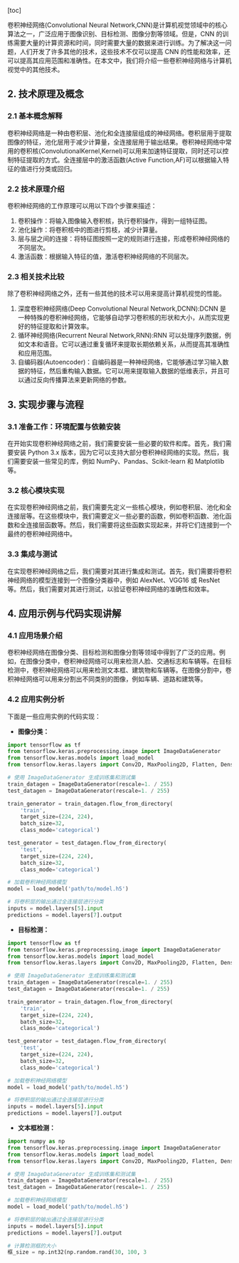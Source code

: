 
[toc]                    
                
                
卷积神经网络(Convolutional Neural Network,CNN)是计算机视觉领域中的核心算法之一，广泛应用于图像识别、目标检测、图像分割等领域。但是，CNN 的训练需要大量的计算资源和时间，同时需要大量的数据来进行训练。为了解决这一问题，人们开发了许多其他的技术，这些技术不仅可以提高 CNN 的性能和效率，还可以提高其应用范围和准确性。在本文中，我们将介绍一些卷积神经网络与计算机视觉中的其他技术。

## 2. 技术原理及概念

### 2.1 基本概念解释

卷积神经网络是一种由卷积层、池化和全连接层组成的神经网络。卷积层用于提取图像的特征，池化层用于减少计算量，全连接层用于输出结果。卷积神经网络中常用的卷积核(ConvolutionalKernel,Kernel)可以用来加速特征提取，同时还可以控制特征提取的方式。全连接层中的激活函数(Active Function,AF)可以根据输入特征的值进行分类或回归。

### 2.2 技术原理介绍

卷积神经网络的工作原理可以用以下四个步骤来描述：

1. 卷积操作：将输入图像输入卷积核，执行卷积操作，得到一组特征图。
2. 池化操作：将卷积核中的图进行剪枝，减少计算量。
3. 层与层之间的连接：将特征图按照一定的规则进行连接，形成卷积神经网络的不同层次。
4. 激活函数：根据输入特征的值，激活卷积神经网络的不同层次。

### 2.3 相关技术比较

除了卷积神经网络之外，还有一些其他的技术可以用来提高计算机视觉的性能。

1. 深度卷积神经网络(Deep Convolutional Neural Network,DCNN):DCNN 是一种特殊的卷积神经网络，它能够自动学习卷积核的形状和大小，从而实现更好的特征提取和计算效率。
2. 循环神经网络(Recurrent Neural Network,RNN):RNN 可以处理序列数据，例如文本和语音。它可以通过重复循环来提取长期依赖关系，从而提高其准确性和应用范围。
3. 自编码器(Autoencoder)：自编码器是一种神经网络，它能够通过学习输入数据的特征，然后重构输入数据。它可以用来提取输入数据的低维表示，并且可以通过反向传播算法来更新网络的参数。

## 3. 实现步骤与流程

### 3.1 准备工作：环境配置与依赖安装

在开始实现卷积神经网络之前，我们需要安装一些必要的软件和库。首先，我们需要安装 Python 3.x 版本，因为它可以支持大部分卷积神经网络的实现。然后，我们需要安装一些常见的库，例如 NumPy、Pandas、Scikit-learn 和 Matplotlib 等。

### 3.2 核心模块实现

在实现卷积神经网络之前，我们需要先定义一些核心模块，例如卷积层、池化和全连接层等。在这些模块中，我们需要定义一些必要的函数，例如卷积函数、池化函数和全连接层函数等。然后，我们需要将这些函数实现起来，并将它们连接到一个最终的卷积神经网络中。

### 3.3 集成与测试

在实现卷积神经网络之后，我们需要对其进行集成和测试。首先，我们需要将卷积神经网络的模型连接到一个图像分类器中，例如 AlexNet、VGG16 或 ResNet 等。然后，我们需要对其进行测试，以验证卷积神经网络的准确性和效率。

## 4. 应用示例与代码实现讲解

### 4.1 应用场景介绍

卷积神经网络在图像分类、目标检测和图像分割等领域中得到了广泛的应用。例如，在图像分类中，卷积神经网络可以用来检测人脸、交通标志和车辆等。在目标检测中，卷积神经网络可以用来检测文本框、建筑物和车辆等。在图像分割中，卷积神经网络可以用来分割出不同类别的图像，例如车辆、道路和建筑等。

### 4.2 应用实例分析

下面是一些应用实例的代码实现：

- **图像分类：**
```python
import tensorflow as tf
from tensorflow.keras.preprocessing.image import ImageDataGenerator
from tensorflow.keras.models import load_model
from tensorflow.keras.layers import Conv2D, MaxPooling2D, Flatten, Dense

# 使用 ImageDataGenerator 生成训练集和测试集
train_datagen = ImageDataGenerator(rescale=1. / 255)
test_datagen = ImageDataGenerator(rescale=1. / 255)

train_generator = train_datagen.flow_from_directory(
    'train',
    target_size=(224, 224),
    batch_size=32,
    class_mode='categorical')

test_generator = test_datagen.flow_from_directory(
    'test',
    target_size=(224, 224),
    batch_size=32,
    class_mode='categorical')

# 加载卷积神经网络模型
model = load_model('path/to/model.h5')

# 将卷积层的输出通过全连接层进行分类
inputs = model.layers[5].input
predictions = model.layers[7].output
```

- **目标检测：**
```python
import tensorflow as tf
from tensorflow.keras.preprocessing.image import ImageDataGenerator
from tensorflow.keras.models import load_model
from tensorflow.keras.layers import Conv2D, MaxPooling2D, Flatten, Dense

# 使用 ImageDataGenerator 生成训练集和测试集
train_datagen = ImageDataGenerator(rescale=1. / 255)
test_datagen = ImageDataGenerator(rescale=1. / 255)

train_generator = train_datagen.flow_from_directory(
    'train',
    target_size=(224, 224),
    batch_size=32,
    class_mode='categorical')

test_generator = test_datagen.flow_from_directory(
    'test',
    target_size=(224, 224),
    batch_size=32,
    class_mode='categorical')

# 加载卷积神经网络模型
model = load_model('path/to/model.h5')

# 将卷积层的输出通过全连接层进行分类
inputs = model.layers[5].input
predictions = model.layers[7].output
```

- **文本框检测：**
```python
import numpy as np
from tensorflow.keras.preprocessing.image import ImageDataGenerator
from tensorflow.keras.models import load_model
from tensorflow.keras.layers import Conv2D, MaxPooling2D, Flatten, Dense

# 使用 ImageDataGenerator 生成训练集和测试集
train_datagen = ImageDataGenerator(rescale=1. / 255)
test_datagen = ImageDataGenerator(rescale=1. / 255)

# 加载卷积神经网络模型
model = load_model('path/to/model.h5')

# 将卷积层的输出通过全连接层进行分类
inputs = model.layers[5].input
predictions = model.layers[7].output

# 计算检测框的大小
框_size = np.int32(np.random.rand(30, 100, 3

